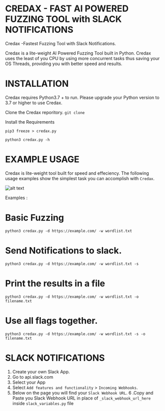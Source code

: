 # CREDAX - FAST AI POWERED FUZZING TOOL with SLACK NOTIFICATIONS
Credax -Fastest Fuzzing Tool with Slack Notifications.

Credax is a lite-weight AI Powered Fuzzing Tool built in Python. Credax uses the least of you CPU by using more concurrent tasks thus saving your OS Threads, providing you with better speed and results. 

# INSTALLATION

Credax requires Python3.7 + to run. Please upgrade your Python version to 3.7 or higher to use Credax.

Clone the Credax reporitory.
`git clone`

Install the Requirements

`pip3 freeze > credax.py`

`python3 credax.py -h`

# EXAMPLE USAGE

Credax is lite-weight tool built for speed and effeciency. 
The following usage examples show the simplest task you can accomplish with `Credax`.
  
  
  ![alt text](https://github.com/notmarshmllow/credax/blob/main/credax.png?raw=True)
  
  
  Examples :
  
 # Basic Fuzzing
  
  `python3 credax.py -d https://example.com/ -w wordlist.txt`
  
  # Send Notifications to slack.
  
  `python3 credax.py -d https://example.com/ -w wordlist.txt -s`
  
  # Print the results in a file
  
  `python3 credax.py -d https://example.com/ -w wordlist.txt -o filename.txt`
  
  # Use all flags together.
  `python3 credax.py -d https://example.com/ -w wordlist.txt -s -o filename.txt`
  
  
  # SLACK NOTIFICATIONS
  
1. Create your own Slack App.
2. Go to api.slack.com
3. Select your App
4. Select `Add features and functionality` > `Incoming Webhooks`.
5. Below on the page you will find your `Slack Webhook URL`.
6 .Copy and Paste you Slack Webhook URL in place of `_slack_webhook_url_here` inside `slack_variables.py` file
